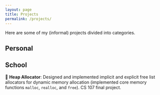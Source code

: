 ```yaml
---
layout: page
title: Projects
permalink: /projects/
---
```


Here are some of my (informal) projects divided into categories. 

## Personal 


## School 

🍫 **Heap Allocator**: Designed and implemented implicit and explicit free list allocators for dynamic memory allocation (implemented core memory functions `malloc`, `realloc`, and `free`). CS 107 final project. 

